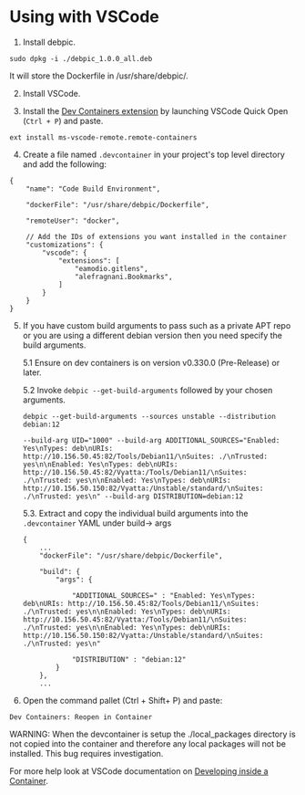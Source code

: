 # Using with VSCode


1. Install debpic.
```
sudo dpkg -i ./debpic_1.0.0_all.deb
```
It will store the Dockerfile in /usr/share/debpic/.

2. Install VSCode.

3. Install the [Dev Containers extension](https://marketplace.visualstudio.com/items?itemName=ms-vscode-remote.remote-containers) by launching VSCode Quick Open (`Ctrl + P`) and paste.
```
ext install ms-vscode-remote.remote-containers
```
4. Create a file named `.devcontainer` in your project's top level directory and add the following:

```
{
	"name": "Code Build Environment",

	"dockerFile": "/usr/share/debpic/Dockerfile",

	"remoteUser": "docker",

	// Add the IDs of extensions you want installed in the container
	"customizations": {
		"vscode": {
			"extensions": [
				"eamodio.gitlens",
				"alefragnani.Bookmarks",
			]
		}
	}	
}
```

5. If you have custom build arguments to pass such as a private APT repo or you are using a different debian version then you need specify the build arguments.

	5.1 Ensure on dev containers is on version v0.330.0 (Pre-Release) or later.

	5.2  Invoke `debpic --get-build-arguments` followed by your chosen arguments.
	```
	debpic --get-build-arguments --sources unstable --distribution debian:12 

	--build-arg UID="1000" --build-arg ADDITIONAL_SOURCES="Enabled: Yes\nTypes: deb\nURIs: http://10.156.50.45:82/Tools/Debian11/\nSuites: ./\nTrusted: yes\n\nEnabled: Yes\nTypes: deb\nURIs: http://10.156.50.45:82/Vyatta:/Tools/Debian11/\nSuites: ./\nTrusted: yes\n\nEnabled: Yes\nTypes: deb\nURIs: http://10.156.50.150:82/Vyatta:/Unstable/standard/\nSuites: ./\nTrusted: yes\n" --build-arg DISTRIBUTION=debian:12
	```
	5.3. Extract and copy the individual build arguments into the `.devcontainer` YAML under build-> args
	```
	{
		...
		"dockerFile": "/usr/share/debpic/Dockerfile",
		
		"build": {
			"args": {
				
				"ADDITIONAL_SOURCES=" : "Enabled: Yes\nTypes: deb\nURIs: http://10.156.50.45:82/Tools/Debian11/\nSuites: ./\nTrusted: yes\n\nEnabled: Yes\nTypes: deb\nURIs: http://10.156.50.45:82/Vyatta:/Tools/Debian11/\nSuites: ./\nTrusted: yes\n\nEnabled: Yes\nTypes: deb\nURIs: http://10.156.50.150:82/Vyatta:/Unstable/standard/\nSuites: ./\nTrusted: yes\n"

				"DISTRIBUTION" : "debian:12"
			}
		},
		...
	```

6. Open the command pallet (Ctrl + Shift+ P) and paste:
```
Dev Containers: Reopen in Container
```


WARNING: When the devcontainer is setup the ./local_packages directory is not copied into the container and therefore any local packages will not be installed.
This bug requires investigation.


For more help look at VSCode documentation on [Developing inside a Container](https://code.visualstudio.com/docs/devcontainers/containers).